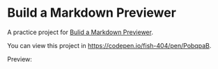 # Build a Markdown Previewer

A practice project for [Bulid a Markdown Previewer](https://www.freecodecamp.org/learn/front-end-libraries/front-end-libraries-projects/build-a-markdown-previewer).

You can view this project in https://codepen.io/fish-404/pen/PobqpaB.

Preview: 
